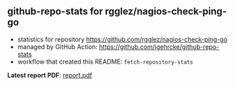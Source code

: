 ## github-repo-stats for rgglez/nagios-check-ping-go

- statistics for repository https://github.com/rgglez/nagios-check-ping-go
- managed by GitHub Action: https://github.com/jgehrcke/github-repo-stats
- workflow that created this README: `fetch-repository-stats`

**Latest report PDF**: [report.pdf](https://github.com/rgglez/rgglez/raw/github-repo-stats/rgglez/nagios-check-ping-go/latest-report/report.pdf)

